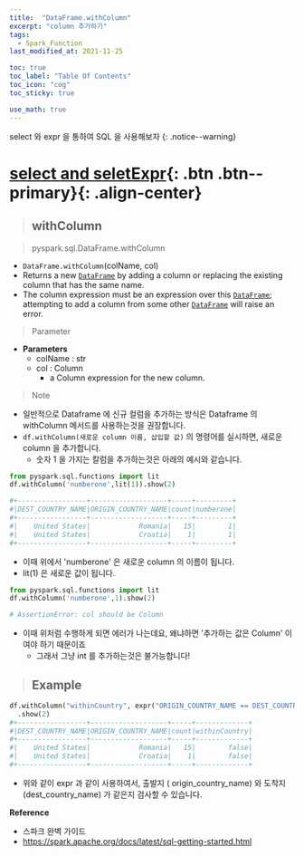 ```yaml
---
title:  "DataFrame.withColumn"
excerpt: "column 추가하기"
tags:
  - Spark_Function
last_modified_at: 2021-11-25

toc: true
toc_label: "Table Of Contents"
toc_icon: "cog"
toc_sticky: true

use_math: true
---
```


select 와 expr 을 통하여 SQL 을 사용해보자
{: .notice--warning}

# [select and seletExpr](#link){: .btn .btn--primary}{: .align-center}

> ## withColumn

> pyspark.sql.DataFrame.withColumn

- `DataFrame.withColumn`(colName, col)
- Returns a new [`DataFrame`](https://spark.apache.org/docs/latest/api/python/reference/api/pyspark.sql.DataFrame.html#pyspark.sql.DataFrame) by adding a column or replacing the existing column that has the same name.
- The column expression must be an expression over this [`DataFrame`](https://spark.apache.org/docs/latest/api/python/reference/api/pyspark.sql.DataFrame.html#pyspark.sql.DataFrame); attempting to add a column from some other [`DataFrame`](https://spark.apache.org/docs/latest/api/python/reference/api/pyspark.sql.DataFrame.html#pyspark.sql.DataFrame) will raise an error.

> Parameter

- **Parameters**
  - colName : str
  - col : Column
    - a Column expression for the new column.

> Note

- 일반적으로 Dataframe 에 신규 컬럼을 추가하는 방식은 Dataframe 의 withColumn 메서드를 사용하는것을 권장합니다. 
- `df.withColumn(새로운 column 이름, 삽입할 값)` 의 명령어를 실시하면, 새로운 column 을 추가합니다.
  - 숫자 1 을 가지는 칼럼을 추가하는것은 아래의 예시와 같습니다.

```python
from pyspark.sql.functions import lit
df.withColumn('numberone',lit(1)).show(2)

#+-----------------+-------------------+-----+---------+
#|DEST_COUNTRY_NAME|ORIGIN_COUNTRY_NAME|count|numberone|
#+-----------------+-------------------+-----+---------+
#|    United States|            Romania|   15|        1|
#|    United States|            Croatia|    1|        1|
#+-----------------+-------------------+-----+---------+
```

- 이때 위에서 'numberone' 은 새로운 column 의 이름이 됩니다.
- lit(1) 은 새로운 값이 됩니다.

```python
from pyspark.sql.functions import lit
df.withColumn('numberone',1).show(2)

# AssertionError: col should be Column
```

- 이때 위처럼 수행하게 되면 에러가 나는데요, 왜냐하면 '추가하는 값은 Column' 이여야 하기 때문이죠
  - 그래서 그냥 int 를 추가하는것은 불가능합니다!

> ## Example 

```python
df.withColumn("withinCountry", expr("ORIGIN_COUNTRY_NAME == DEST_COUNTRY_NAME"))\
  .show(2)
#+-----------------+-------------------+-----+-------------+
#|DEST_COUNTRY_NAME|ORIGIN_COUNTRY_NAME|count|withinCountry|
#+-----------------+-------------------+-----+-------------+
#|    United States|            Romania|   15|        false|
#|    United States|            Croatia|    1|        false|
#+-----------------+-------------------+-----+-------------+
```

- 위와 같이 expr 과 같이 사용하여서, 출발지 ( origin_country_name) 와 도착지 (dest_country_name) 가 같은지 검사할 수 있습니다.

**Reference**

- 스파크 완벽 가이드
- https://spark.apache.org/docs/latest/sql-getting-started.html


